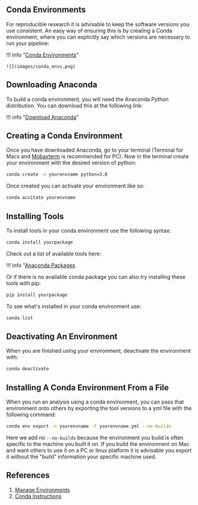 ## Conda Environments

For reproducible research it is advisable to keep the software versions you use consistent. An easy way of ensuring this is by creating a Conda environment, where you can explicitly say which versions are necessary to run your  pipeline:

!!! info "[Conda Environments](https://nbisweden.github.io/workshop-scRNAseq/conda_instructions.html)"

    ![](images/conda_envs.png)
    
## Downloading Anaconda

To build a conda environment, you will need the Anaconda Python distribution. You can download this at the following link:

!!! info "[Download Anaconda](https://www.anaconda.com/download)"


## Creating a Conda Environment

Once you have downloaded Anaconda, go to your terminal (Terminal for Macs and [Mobaxterm](https://mobaxterm.mobatek.net/download.html) is recommended for PC). Now in the terminal create your environment with the desired version of python:

```sh
conda create -n yourenvname python=3.8
```

Once created you can activate your environment like so:


```sh
conda acvitate yourenvname
```

## Installing Tools

To install tools in your conda environment use the following syntax:

```sh
conda install yourpackage
```

Check out a list of available tools here:

!!! info "[Anaconda Packages](https://anaconda.org/)


Or if there is no available conda package you can also try installing these tools with pip:

```sh
pip install yourpackage
```


To see what's installed in your conda environment use:

```sh
conda list
```

## Deactivating An Environment

When you are finished using your environment, deactivate the environment with:

```sh
conda deactivate
```


## Installing A Conda Environment From a File

When you run an analysis using a conda environment, you can pass that environment onto others by exporting the tool versions to a yml file with the following command:

```sh
conda env export -n yourenvname -f yourenvname.yml --no-builds
```

Here we add no `--no-builds` because the environment you build is often specific to the machine you built it on. If you build the environment on Mac and want others to use it on a PC or linux platform it is advisable you export it without the "build" information your specific machine used.


## References

1. [Manage Environments](https://conda.io/projects/conda/en/latest/user-guide/tasks/manage-environments.html)
2. [Conda Instructions](https://nbisweden.github.io/workshop-scRNAseq/conda_instructions.html)
